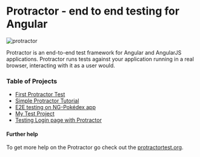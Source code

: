 # Protractor - end to end testing for Angular

![protractor](https://flexmanu.files.wordpress.com/2018/02/angular_protector.png)

Protractor is an end-to-end test framework for Angular and AngularJS applications. Protractor runs tests against your application running in a real browser, interacting with it as a user would.

### Table of Projects
- [First Protractor Test](./firstTest/README.md)
- [Simple Protractor Tutorial](./simpleTutorial/README.md)
- [E2E testing on NG-Pokédex app](./e2ePokemon/README.md)
- [My Test Project](./myTestProject/README.md)
- [Testing Login page with Protractor](./protractorTutorial/README.md)

#### Further help
To get more help on the Protractor go check out the [protractortest.org](https://www.protractortest.org).

